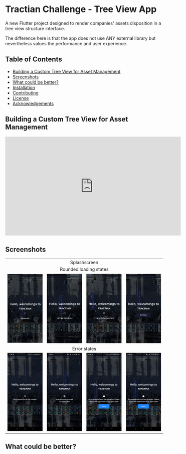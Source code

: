 # Tractian Challenge - Tree View App

A new Flutter project designed to render companies' assets disposition in a tree view structure interface.

The difference here is that the app does not use ANY external library but nevertheless values the performance and user experience.

## Table of Contents

- [Building a Custom Tree View for Asset Management](#building-a-custom-tree-view-for-asset-management)
- [Screenshots](#screenshots)
- [What could be better?](#what-could-be-better)
- [Installation](#installation)
- [Contributing](#contributing)
- [License](#license)
- [Acknowledgements](#acknowledgements)

## Building a Custom Tree View for Asset Management

<iframe width="560" height="315" src="https://www.youtube.com/embed/0psuA54bVgQ" frameborder="0" allowfullscreen></iframe>

## Screenshots

<table>
  <tr>
    <td align="center" colspan="4">Splashscreen</td>
  </tr>
  <tr>
    <td align="center" colspan="4">Rounded loading states</td>
  </tr>
  <tr>
    <td><img src="screenshots/splash-wait.png" alt="Splashscreen" width="200"/></td>
    <td><img src="screenshots/splash-lets-get-started.png" alt="Splashscreen" width="200"/></td>
    <td><img src="screenshots/splash-is-great.png" alt="Splashscreen" width="200"/></td>
    <td><img src="screenshots/splash-continue.png" alt="Splashscreen" width="200"/></td>
  </tr>
  <tr>
    <td align="center" colspan="4">Error states</td>
  </tr>
  <tr>    
    <td align="center"><img src="screenshots/connection-error.jpeg" alt="Splashscreen" width="200"/></td>
    <td align="center"><img src="screenshots/server-error.jpeg" alt="Splashscreen" width="200"/></td>
    <td align="center"><img src="screenshots/unexpected-error.jpeg" alt="Splashscreen" width="200"/></td>           
    <td align="center"><img src="screenshots/unexpected-error.jpeg" alt="Splashscreen" width="200"/></td>           
  </tr>
</table>


## What could be better?
